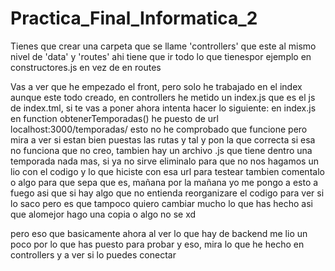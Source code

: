 # Practica_Final_Informatica_2

Tienes que crear una carpeta que se llame 'controllers' que este al mismo nivel de 'data' y 'routes' ahi tiene que ir todo lo que tienespor ejemplo en constructores.js en vez de en routes

Vas a ver que he empezado el front, pero solo he trabajado en el index aunque este todo creado, en controllers he metido un index.js que es el js de index.tml, si te vas 
a poner ahora intenta hacer lo siguiente:
en index.js en function obtenerTemporadas() he puesto de url localhost:3000/temporadas/ esto no he comprobado que funcione pero mira a ver si estan bien puestas las 
rutas y tal y pon la que correcta si esa no funciona que no creo, tambien hay un archivo .js que tiene dentro una temporada nada mas, si ya no sirve eliminalo para que 
no nos hagamos un lio con el codigo y lo que hiciste con esa url para testear tambien comentalo o algo para que sepa que es, mañana por la mañana yo me pongo a esto a
fuego asi que si hay algo que no entienda reorganizare el codigo para ver si lo saco pero es que tampoco quiero cambiar mucho lo que has hecho asi que alomejor hago una
copia o algo no se xd

pero eso que basicamente ahora al ver lo que hay de backend me lio un poco por lo que has puesto para probar y eso, mira lo que he hecho en controllers y a ver si lo 
puedes conectar
